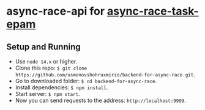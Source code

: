 # async-race-api for [async-race-task-epam](https://github.com/usmonovshohruxmirzo/async-race-task-epam)

## Setup and Running

- Use `node 14.x` or higher.
- Clone this repo: `$ git clone https://github.com/usmonovshohruxmirzo/backend-for-async-race.git`.
- Go to downloaded folder: `$ cd backend-for-async-race`.
- Install dependencies: `$ npm install`.
- Start server: `$ npm start`.
- Now you can send requests to the address: `http://localhost:9999`.
